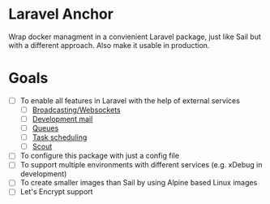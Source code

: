 # Laravel Anchor

Wrap docker managment in a convienient Laravel package, just like Sail but with a different approach. Also make it usable in production.


# Goals

- [ ] To enable all features in Laravel with the help of external services
  - [ ] [Broadcasting/Websockets](https://github.com/beyondcode/laravel-websockets)
  - [ ] [Development mail](https://github.com/mailhog/MailHog)
  - [ ] [Queues](https://redis.io/)
  - [ ] [Task scheduling](https://hub.docker.com/r/willfarrell/crontab)
  - [ ] [Scout](https://github.com/babenkoivan/scout-elasticsearch-driver)
- [ ] To configure this package with just a config file
- [ ] To support multiple environments with different services (e.g. xDebug in development)
- [ ] To create smaller images than Sail by using Alpine based Linux images
- [ ] Let's Encrypt support

